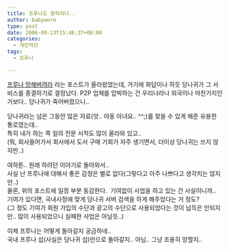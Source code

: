 ```yaml
---
title: 프루나도 망하려나..
author: babyworm
type: post
date: 2006-09-13T15:46:37+00:00
categories:
  - 개인적인
tags:
  - 프루나

---
```

[프루나 망해버려라][1] 라는 포스트가 올라왔었는데, 거기에 화답이나 하듯 당나귀가 그 서비스를 종결하기로 결정났다. P2P 업체를 압박하는 건 우리나라나 외국이나 마찬가지인가보다.. 당나귀가 죽어버렸으니..

당나귀라는 넘은 그동안 많은 자료(앗.. 야동 아녀요.. ^^;)를 찾을 수 있게 해준 유용한 통로였는데..  
특히 내가 하는 쪽 일의 전문 서적도 많이 올라와 있고..  
(뭐, 회사들어가서 회사에서 도서 구매 기회가 자주 생기면서, 더이상 당나귀는 쓰지 않지만..)

여하튼.. 원래 하려던 이야기로 돌아와서..  
사실 난 프루나에 대해서 좋은 감정은 별로 없다(그렇다고 아주 나쁘다고 생각치는 않지만..)  
물론, 위의 포스트에 일정 부분 동감한다.&nbsp; 기여없이 사업을 하고 있는 건 사실이니까..  
기여가 있다면, 국내사정에 맞게 당나귀 서버 검색을 하게 해주었다는 거 정도?  
(그 정도 기여가 회원 가입의 수단과 광고의 수단으로 사용되었다는 것이 납득은 안되지만.. 많이 사용되었으니 실패한 사업은 아닐듯..)

이제 프루나는 어떻게 돌아갈지 궁금하네..  
국내 프루나 섭(사실은 당나귀 섭)만으로 돌아갈지.. 아님.. 그냥 조용히 망할지..

 [1]: http://kdh7807.blogspot.com/2006/09/blog-post_13.html
